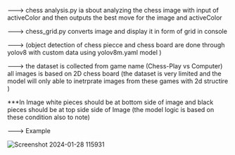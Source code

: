---> chess analysis.py  ia sbout analyzing the chess image with input of activeColor and then outputs the best move for the image and activeColor

---> chess_grid.py converts image and display it in form of grid in console 

---> (object detection of chess piecce and chess board  are done through yolov8 with custom data using yolov8m.yaml model )


---> the dataset is collected from game name (Chess-Play vs Computer) all images is based on 2D chess board (the dataset is very limited and the model will only able to inetrprate images from these games with 2d structire )

***In Image white pieces should be at bottom side of image and black pieces should be at top side side of Image (the model logic is based on these condition also to note)



---> Example

![Screenshot 2024-01-28 115931](https://github.com/nis12ram/Chess_Analysis_Computer_vision/assets/145199311/7fb40bab-146f-41e2-a667-93be1a00ef5b)

